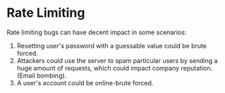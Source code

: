 # Rate Limiting

Rate limiting bugs can have decent impact in some scenarios:

1. Resetting user's password with a guessable value could be brute forced.
2. Attackers could use the server to spam particular users by sending a huge amount of requests, which could impact company reputation. (Email bombing).
3. A user's account could be online-brute forced.

